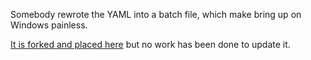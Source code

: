 Somebody rewrote the YAML into a batch file, which make bring up on Windows painless.

[It is forked and placed here](https://github.com/Sanborn-Young/sist2_index_files) but no work has been done to update it.